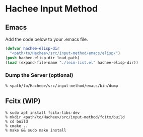 # Hachee Input Method

## Emacs

Add the code below to your .emacs file.

```lisp
(defvar hachee-elisp-dir
  "<path/to/Hachee>/src/input-method/emacs/elisp/")
(push hachee-elisp-dir load-path)
(load (expand-file-name "./leim-list.el" hachee-elisp-dir))
```

### Dump the Server (optional)

```
% <path/to/Hachee>/src/input-method/emacs/bin/dump
```

## Fcitx (WIP)

```
% sudo apt install fcitx-libs-dev
% mkdir <path/to/Hachee>/src/input-method/fcitx/build
% cd build
% cmake ..
% make && sudo make install
```

